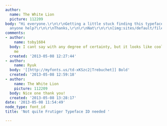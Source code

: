 ```yaml
---
author:
  name: The White Lion
  picture: 112209
body: "Hi everyone.\r\n\r\nGetting a little stuck finding this typeface. Please can
  anyone help?\r\n\r\nThanks,\r\n\r\nNat\r\n\r\n[img:sites/default/files/old-images/St-Marks-Logo_4912.jpg]"
comments:
- author:
    name: toby1604
  body: I cant say with any degree of certainty, but it looks like coolvectica to
    me
  created: '2013-05-08 12:27:44'
- author:
    name: Ryuk
  body: '[[http://myfonts.us/td-xKSzc2|Trebuchet]] Bold'
  created: '2013-05-08 12:59:18'
- author:
    name: The White Lion
    picture: 112209
  body: Nice one thank you!
  created: '2013-05-08 13:28:17'
date: '2013-05-08 11:54:49'
node_type: font_id
title: 'Not quite Frutiger Typeface ID needed '

---
```

